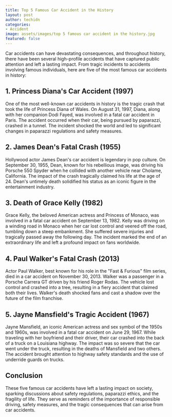 ```yaml
---
title: Top 5 Famous Car Accident in the History
layout: post
author: techidn
categories: 
- Accident
image: assets/images/top 5 famous car accident in the history.jpg
featured: false
---
```


Car accidents can have devastating consequences, and throughout history, there have been several high-profile accidents that have captured public attention and left a lasting impact. From tragic incidents to accidents involving famous individuals, here are five of the most famous car accidents in history:

## 1.	Princess Diana's Car Accident (1997)
One of the most well-known car accidents in history is the tragic crash that took the life of Princess Diana of Wales. On August 31, 1997, Diana, along with her companion Dodi Fayed, was involved in a fatal car accident in Paris. The accident occurred when their car, being pursued by paparazzi, crashed in a tunnel. The incident shocked the world and led to significant changes in paparazzi regulations and safety measures.
## 2.	James Dean's Fatal Crash (1955)
Hollywood actor James Dean's car accident is legendary in pop culture. On September 30, 1955, Dean, known for his rebellious image, was driving his Porsche 550 Spyder when he collided with another vehicle near Cholame, California. The impact of the crash tragically claimed his life at the age of 24. Dean's untimely death solidified his status as an iconic figure in the entertainment industry.
## 3.	Death of Grace Kelly (1982)
Grace Kelly, the beloved American actress and Princess of Monaco, was involved in a fatal car accident on September 13, 1982. Kelly was driving on a winding road in Monaco when her car lost control and veered off the road, tumbling down a steep embankment. She suffered severe injuries and tragically passed away the following day. The incident marked the end of an extraordinary life and left a profound impact on fans worldwide.
## 4.	Paul Walker's Fatal Crash (2013)
Actor Paul Walker, best known for his role in the "Fast & Furious" film series, died in a car accident on November 30, 2013. Walker was a passenger in a Porsche Carrera GT driven by his friend Roger Rodas. The vehicle lost control and crashed into a tree, resulting in a fiery accident that claimed both their lives. Walker's death shocked fans and cast a shadow over the future of the film franchise.
## 5.	Jayne Mansfield's Tragic Accident (1967)
Jayne Mansfield, an iconic American actress and sex symbol of the 1950s and 1960s, was involved in a fatal car accident on June 29, 1967. While traveling with her boyfriend and their driver, their car crashed into the back of a truck on a Louisiana highway. The impact was so severe that the car went under the truck, resulting in the deaths of Mansfield and two others. The accident brought attention to highway safety standards and the use of underride guards on trucks.


## Conclusion
These five famous car accidents have left a lasting impact on society, sparking discussions about safety regulations, paparazzi ethics, and the fragility of life. They serve as reminders of the importance of responsible driving, safety measures, and the tragic consequences that can arise from car accidents.

